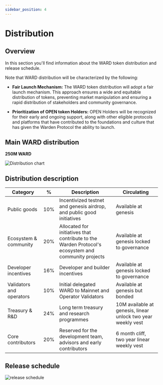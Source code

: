```yaml
---
sidebar_position: 4
---
```


# Distribution

## Overview

In this section you'll find information about the WARD token distribution and release schedule.

Note that WARD distribution will be characterized by the following:

- **Fair Launch Mechanism:** The WARD token distribution will adopt a fair launch mechanism. This approach ensures a wide and equitable distribution of tokens, preventing market manipulation and ensuring a rapid distribution of stakeholders and community governance.
  
- **Prioritization of OPEN token Holders:** OPEN Holders will be recognized for their early and ongoing support, along with other eligible protocols and platforms that have contributed to the foundations and culture that has given the Warden Protocol the ability to launch.

## Main WARD distribution

**250M WARD**

![Distribution chart](https://i.ibb.co/3CFddV3/distribution.png)

## Distribution description

|Category|% | Description |Circulating|
|--|--|--|--|
| Public goods | 10% | Incentivized testnet and genesis airdrop, and public good initiatives |Available at genesis
|Ecosystem & community | 20%| Allocated for initiatives that contribute to the Warden Protocol's ecosystem and community projects|Available at genesis locked to governance
| Developer incentives|16%|Developer and builder incentives  | Available at genesis locked to governance
| Validators and operators |10%| Initial delegated WARD to Mainnet and Operator Validators |Available at genesis but bonded
| Treasury & R&D | 24% |Long term treasury and research programmes | 10M available at genesis, linear unlock two year weekly vest
| Core contributors | 20% | Reserved for the development team, advisors and early contributors | 6 month cliff, two year linear weekly vest

## Release schedule

![release schedule](https://i.ibb.co/RpSRCQ2/release.png)